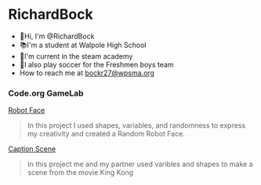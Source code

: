 # RichardBock
- 👋Hi, I'm @RichardBock
- 📚I'm a student at Walpole High School
- 🔧I'm current in the steam academy
- 👟I also play soccer for the Freshmen boys team
- How to reach me at bockr27@wpsma.org

### Code.org GameLab
[Robot Face](https://RichardBock.github.io/RobotFace/)
> In this project I used shapes, variables, and randomness to express my creativity and created a Random Robot Face.

 [Caption Scene](https://studio.code.org/projects/gamelab/UCoNqMH44s7EvHvrgHZhANAUE9TRbf-QycO1poYFNfA)
 > In this project me and my partner used varibles and shapes to make a scene from the movie King Kong
